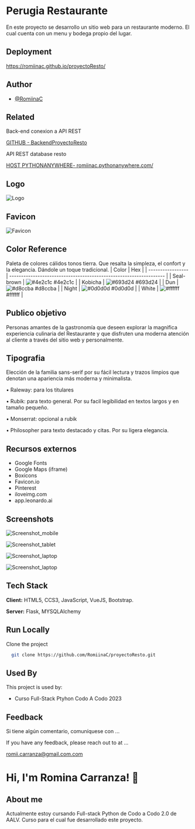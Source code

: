 
# Perugia Restaurante

En este proyecto se desarrollo un sitio web para un restaurante moderno. El cual cuenta con un menu y bodega propio del lugar. 


## Deployment

https://romiinac.github.io/proyectoResto/




## Author

- [@RomiinaC](https://github.com/RomiinaC)


## Related

Back-end conexion a API REST

[GITHUB - BackendProyectoResto](https://github.com/RomiinaC/BackendProyectoResto)

API REST database resto

[HOST PYTHONANYWHERE- romiinac.pythonanywhere.com/](https://romiinac.pythonanywhere.com/)


## Logo
![Logo](https://romiinac.github.io/proyectoResto/image/logo.png)

## Favicon
![Favicon](https://romiinac.github.io/proyectoResto/image/favicon.ico)

## Color Reference
 
Paleta de colores cálidos tonos tierra. Que resalta la simpleza, el confort y la elegancia. Dándole un toque tradicional.
| Color             | Hex                                                                |
| ----------------- | ------------------------------------------------------------------ |
| Seal-brown | ![#4e2c1c](https://via.placeholder.com/10/4e2c1c?text=+) #4e2c1c |
| Kobicha | ![#693d24](https://via.placeholder.com/10/693d24?text=+) #693d24 |
| Dun | ![#d8ccba](https://via.placeholder.com/10/d8ccba?text=+) #d8ccba |
| Night | ![#0d0d0d](https://via.placeholder.com/10/0d0d0d?text=+) #0d0d0d |
| White | ![#ffffff](https://via.placeholder.com/10/ffffff?text=+) #ffffff |


## Publico objetivo

Personas amantes de la gastronomía que deseen explorar la magnifica experiencia culinaria del Restaurante y que disfruten una moderna atención al cliente a través del sitio web y personalmente.
## Tipografia

Elección de la familia sans-serif por su fácil lectura y trazos limpios que denotan una apariencia más moderna y minimalista. 

•	Raleway: para los titulares

•	Rubik: para texto general. Por su facil legibilidad en textos largos y en tamaño pequeño.

•	Monserrat: opcional a rubik

•	Philosopher para texto destacado y citas. Por su ligera elegancia.

## Recursos externos

* Google Fonts
* Google Maps (iframe)
* Boxicons 
* Favicon.io
* Pinterest
* iloveimg.com
* app.leonardo.ai
## Screenshots

![Screenshot_mobile](https://romiinac.github.io/proyectoResto/image/screenshots/Screenshot_mobile.jpg)

![Screenshot_tablet](https://romiinac.github.io/proyectoResto/image/screenshots/Screenshot_tablet.jpg)

![Screenshot_laptop](https://romiinac.github.io/proyectoResto/image/screenshots/Screenshot_laptop.jpg)

![Screenshot_laptop](https://romiinac.github.io/proyectoResto/image/screenshots/Screenshot_laptop2.jpg)


## Tech Stack

**Client:** HTML5, CCS3, JavaScript, VueJS, Bootstrap.

**Server:** Flask, MYSQLAlchemy


## Run Locally

Clone the project

```bash
  git clone https://github.com/RomiinaC/proyectoResto.git
```


## Used By

This project is used by:

- Curso Full-Stack Ptyhon Codo A Codo 2023



## Feedback


Si tiene algún comentario, comuníquese con ...

If you have any feedback, please reach out to at ...

romii.carranza@gmail.com.com


# Hi, I'm Romina Carranza! 👋



## About me
Actualmente estoy cursando Full-stack Python de Codo a Codo 2.0 de AALV.
Curso para el cual fue desarrollado este proyecto.  



